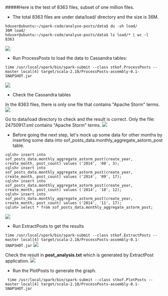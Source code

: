 #####Here is the test of 8363 files, subset of one million files. 

* The total 8363 files are under data/load/ directory and the size is 36M.
```
hduser@ubuntu:~/spark-code/analyse-posts/data$ du -sh load/
36M	load/
hduser@ubuntu:~/spark-code/analyse-posts/data$ ls load/* | wc -l
8363
```
![](https://cloud.githubusercontent.com/assets/13358534/8842331/bc6ff7a8-30c6-11e5-9ed9-ecf6dbc60aa4.png)

* Run ProcessPosts to load the data to Cassandra tables:

`time /usr/local/spark/bin/spark-submit --class stkof.ProcessPosts --master local[4] target/scala-2.10/ProcessPosts-assembly-0.1-SNAPSHOT.jar`

![](https://cloud.githubusercontent.com/assets/13358534/8842423/14562f7c-30c8-11e5-8f00-a0a85c90e7ea.png)

* Check the Cassandra tables

In the 8363 files, there is only one file that contains "Apache Storm" terms. 
![](https://cloud.githubusercontent.com/assets/13358534/8842570/d04d1c6c-30c9-11e5-8d26-1aa9e68cc290.png)

Go to data/load directory to check and the result is correct. Only the file: 24750917.xml contains "Apache Storm" terms.
![](https://cloud.githubusercontent.com/assets/13358534/8842664/039af2d2-30cb-11e5-8697-61457998dc19.png)

* Before going the next step, let's mock up some data for other months by inserting some data into sof_posts_data.monthly_aggregate_astorm_post table. 
```
cqlsh> insert into sof_posts_data.monthly_aggregate_astorm_post(create_year, create_month, post_count) values ('2014', '08', 3);
cqlsh> insert into sof_posts_data.monthly_aggregate_astorm_post(create_year, create_month, post_count) values ('2014', '09', 17);
cqlsh> insert into sof_posts_data.monthly_aggregate_astorm_post(create_year, create_month, post_count) values ('2014', '10', 12);
cqlsh> insert into sof_posts_data.monthly_aggregate_astorm_post(create_year, create_month, post_count) values ('2014', '11', 17);
cqlsh> select * from sof_posts_data.monthly_aggregate_astorm_post;
```
![](https://cloud.githubusercontent.com/assets/13358534/8842749/1c3fa0a2-30cc-11e5-8d80-02bc362599d5.png)

* Run ExtractPosts to get the results

`time /usr/local/spark/bin/spark-submit --class stkof.ExtractPosts --master local[4] target/scala-2.10/ProcessPosts-assembly-0.1-SNAPSHOT.jar`
![](https://cloud.githubusercontent.com/assets/13358534/8842813/295f7b4e-30cd-11e5-858e-d218654d2104.png)

Check the result in **post_analysis.txt** which is generated by ExtractPost application.
![](https://cloud.githubusercontent.com/assets/13358534/8842852/c090b712-30cd-11e5-861b-7b66eb12c147.png)

* Run the PlotPosts to generate the graph.

` time /usr/local/spark/bin/spark-submit --class stkof.PlotPosts --master local[4] target/scala-2.10/ProcessPosts-assembly-0.1-SNAPSHOT.jar`
